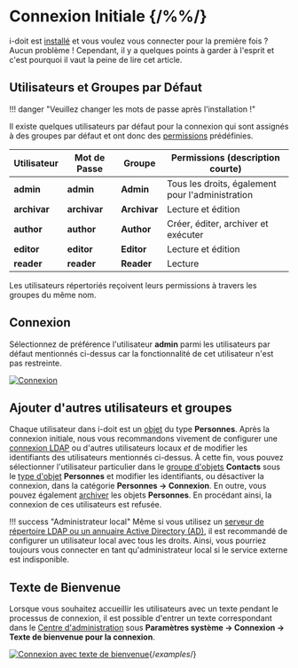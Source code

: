 # Connexion Initiale {/%%/}

i-doit est [installé](../installation/index.md) et vous voulez vous connecter pour la première fois ? Aucun problème ! Cependant, il y a quelques points à garder à l'esprit et c'est pourquoi il vaut la peine de lire cet article.

## Utilisateurs et Groupes par Défaut

!!! danger "Veuillez changer les mots de passe après l'installation !"

Il existe quelques utilisateurs par défaut pour la connexion qui sont assignés à des groupes par défaut et ont donc des [permissions](./../efficient-documentation/rights-management/index.md) prédéfinies.

| Utilisateur | Mot de Passe | Groupe | Permissions (description courte) |
| --- | --- | --- | --- |
| **admin** | **admin** | **Admin** | Tous les droits, également pour l'administration |
| **archivar** | **archivar** | **Archivar** | Lecture et édition |
| **author** | **author** | **Author** | Créer, éditer, archiver et exécuter |
| **editor** | **editor** | **Editor** | Lecture et édition |
| **reader** | **reader** | **Reader** | Lecture |

Les utilisateurs répertoriés reçoivent leurs permissions à travers les groupes du même nom.

## Connexion

Sélectionnez de préférence l'utilisateur **admin** parmi les utilisateurs par défaut mentionnés ci-dessus car la fonctionnalité de cet utilisateur n'est pas restreinte.

[![Connexion](../assets/images/en/basics/initial-login/1-il.png)](../assets/images/en/basics/initial-login/1-il.png)

## Ajouter d'autres utilisateurs et groupes

Chaque utilisateur dans i-doit est un [objet](structure-of-the-it-documentation.md) du type **Personnes**. Après la connexion initiale, nous vous recommandons vivement de configurer une [connexion LDAP](../user-authentication-and-management/ldap-directory/index.md) ou d'autres utilisateurs locaux _et_ de modifier les identifiants des utilisateurs mentionnés ci-dessus. À cette fin, vous pouvez sélectionner l'utilisateur particulier dans le [groupe d'objets](structure-of-the-it-documentation.md) **Contacts** sous le [type d'objet](structure-of-the-it-documentation.md) **Personnes** et modifier les identifiants, ou désactiver la connexion, dans la catégorie **Personnes → Connexion**. En outre, vous pouvez également [archiver](life-and-documentation-cycle.md) les objets **Personnes**. En procédant ainsi, la connexion de ces utilisateurs est refusée.

!!! success "Administrateur local"
    Même si vous utilisez un [serveur de répertoire LDAP ou un annuaire Active Directory (AD)](../user-authentication-and-management/ldap-directory/index.md), il est recommandé de configurer un utilisateur local avec tous les droits. Ainsi, vous pourriez toujours vous connecter en tant qu'administrateur local si le service externe est indisponible.

## Texte de Bienvenue

Lorsque vous souhaitez accueillir les utilisateurs avec un texte pendant le processus de connexion, il est possible d'entrer un texte correspondant dans le [Centre d'administration](../system-administration/admin-center.md) sous **Paramètres système → Connexion → Texte de bienvenue pour la connexion**.

[![Connexion avec texte de bienvenue](../assets/images/en/basics/initial-login/2-il.png)](../assets/images/en/basics/initial-login/2-il.png){/*examples*/}
